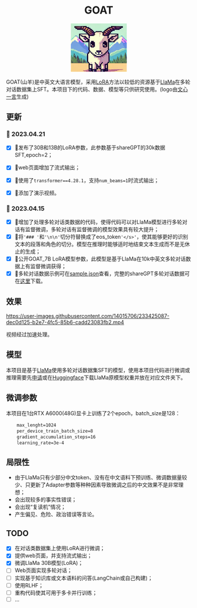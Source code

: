 # <center>GOAT</center>

<div align="center">
    <img src='./imgs/logo.png' width=30%/>
</div>


GOAT(山羊)是中英文大语言模型，采用[LoRA](https://arxiv.org/pdf/2106.09685.pdf)方法以较低的资源基于[LlaMa](https://github.com/facebookresearch/llama)在多轮对话数据集上SFT。本项目下的代码、数据、模型等只供研究使用。(logo由[文心一言](https://yiyan.baidu.com/)生成)

## 更新
### 🚀 2023.04.21
- [x] 🎉发布了30B和13B的LoRA参数，此参数基于shareGPT的30k数据SFT,epoch=2；
- [x] 🎉web页面增加了流式输出； 
- [x] 🎉使用了`transformer==4.28.1`，支持`num_beams=1`时流式输出；
- [x] 🎉添加了演示视频。


### 🚀 2023.04.15
- [x] 🎉增加了处理多轮对话类数据的代码，使得代码可以对LlaMa模型进行多轮对话有监督微调，多轮对话有监督微调的模型效果具有较大提升；
- [x] 🎉将`'### '`和`'\n\n'`切分符替换成了eos_token`'</s>'`，使其能够更好的识别文本的段落和角色的切分。模型在推理时能够适时地结束文本生成而不是无休止的生成；
- [x] 🎉公开GOAT_7B LoRA模型参数，此模型是基于LlaMa在10k中英文多轮对话数据上有监督微调获得；
- [x] 🎉多轮对话数据示例可在[sample.json](./datasets/sample.json)查看，完整的shareGPT多轮对话数据可在[这里](https://huggingface.co/datasets/anon8231489123/ShareGPT_Vicuna_unfiltered)下载。

## 效果
https://user-images.githubusercontent.com/14015706/233425087-dec0d125-b2e7-4fc5-85b6-cadd23083fb2.mp4

视频经过加速处理。


## 模型
本项目是基于[LlaMa](https://github.com/facebookresearch/llama)使用多轮对话数据集SFT的模型，使用本项目代码进行微调或推理需要先[申请](https://github.com/facebookresearch/llama)或在[Huggingface](https://huggingface.co/models)下载LlaMa原模型权重并放在对应文件夹下。

## 微调参数
本项目在1台RTX A6000(48G)显卡上训练了2个epoch，batch_size是128：
```
    max_lenght=1024
    per_device_train_batch_size=8
    gradient_accumulation_steps=16
    learning_rate=3e-4
```

## 局限性
 - 由于LlaMa只有少部分中文token、没有在中文语料下预训练、微调数据量较少、只更新了Adapter参数等种种因素导致微调之后的中文效果不是非常理想；
 - 会出现较多的事实性错误；
 - 会出现“复读机”情况；
 - 产生偏见、危险、政治错误等言论。

## TODO
 - [x] 在对话类数据集上使用LoRA进行微调；
 - [x] 提供web页面，并支持流式输出；
 - [x] 微调LlaMa 30B模型(LoRA)；
 - [ ] Web页面实现多轮对话；
 - [ ] 实现基于知识库或文本语料的问答(LangChain或自己构建)；
 - [ ] 使用RLHF；
 - [ ] 重构代码使其可用于多卡并行训练；
 - [ ] ...
